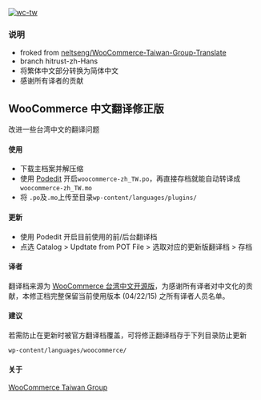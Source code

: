 [![wc-tw](https://cloud.githubusercontent.com/assets/6985904/7554506/d7bc24b6-f75d-11e4-9a81-0c3257d99ffb.png)](http://www.facebook.com/groups/woocommercetaiwan)

### 说明
* froked from [neltseng/WooCommerce-Taiwan-Group-Translate](https://github.com/neltseng/WooCommerce-Taiwan-Group-Translate)
* branch hitrust-zh-Hans
* 将繁体中文部分转换为简体中文
* 感谢所有译者的贡献

## WooCommerce 中文翻译修正版
 改进一些台湾中文的翻译问题
 
#### 使用
* 下载主档案并解压缩
* 使用 [Podedit](http://poedit.net/) 开启`woocommerce-zh_TW.po`，再直接存档就能自动转译成`woocommerce-zh_TW.mo`
* 将 `.po`及`.mo`上传至目录`wp-content/languages/plugins/`

#### 更新
* 使用 Podedit 开启目前使用的前/后台翻译档
* 点选 Catalog > Updtate from POT File > 选取对应的更新版翻译档 > 存档

#### 译者

翻译档来源为 [WooCommerce 台湾中文开源版](https://www.transifex.com/projects/p/woocommerce/language/zh_TW/)，为感谢所有译者对中文化的贡献，本修正档完整保留当前使用版本 (04/22/15) 之所有译者人员名单。


#### 建议

若需防止在更新时被官方翻译档覆盖，可将修正翻译档存于下列目录防止更新

`wp-content/languages/woocommerce/`

#### 关于

[WooCommerce Taiwan Group](http://www.facebook.com/groups/woocommercetaiwan/)
